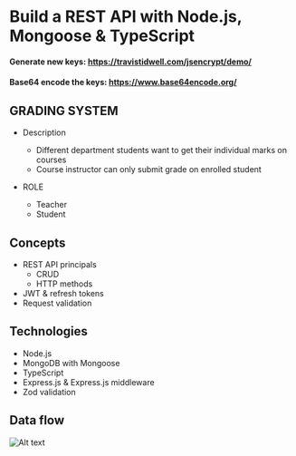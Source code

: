# Build a REST API with Node.js, Mongoose & TypeScript

#### Generate new keys: https://travistidwell.com/jsencrypt/demo/

#### Base64 encode the keys: https://www.base64encode.org/

## GRADING SYSTEM

-   Description

    -   Different department students want to get their individual marks on courses
    -   Course instructor can only submit grade on enrolled student

-   ROLE
    -   Teacher
    -   Student

## Concepts

-   REST API principals
    -   CRUD
    -   HTTP methods
-   JWT & refresh tokens
-   Request validation

## Technologies

-   Node.js
-   MongoDB with Mongoose
-   TypeScript
-   Express.js & Express.js middleware
-   Zod validation

## Data flow

![Alt text](https://github.com/TomDoesTech/REST-API-Tutorial-Updated/blob/main/diagrams/data-flow.png)
